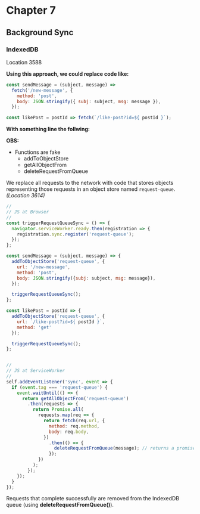 
# Chapter 7

## Background Sync

### IndexedDB
Location 3588

**Using this approach, we could replace code like:**

```js
const sendMessage = (subject, message) =>
  fetch('/new-message', {
    method: 'post',
    body: JSON.stringify({ subj: subject, msg: message }),
  });

const likePost = postId => fetch(`/like-post?id=${ postId }`);
```

**With something line the follwing:**

**OBS:**
* Functions are fake
  * addToObjectStore
  * getAllObjectFrom
  * deleteRequestFromQueue

We replace all requests to the network with code that stores objects representing those
requests in an object store named `request-queue`. _(Location 3614)_

```js
//
// JS at Browser
//
const triggerRequestQueueSync = () => {
  navigator.serviceWorker.ready.then(registration => {
    registration.sync.register('request-queue');
  });
};

const sendMessage = (subject, message) => {
  addToObjectStore('request-queue', {
    url: '/new-message',
    method: 'post',
    body: JSON.stringify({subj: subject, msg: message}),
  });

  triggerRequestQueueSync();
};

const likePost = postId => {
  addToObjectStore('request-queue', {
    url: `/like-post?id=${ postId }`,
    method: 'get'
  });

  triggerRequestQueueSync();
};


//
// JS at ServiceWorker
//
self.addEventListener('sync', event => {
  if (event.tag === 'request-queue') {
    event.waitUntil(() => {
      return getAllObjectFrom('request-queue')
        .then(requests => {
          return Promise.all(
            requests.map(req => {
              return fetch(req.url, {
                method: req.method,
                body: req.body,
              })
                .then(() => {
                  deleteRequestFromQueue(message); // returns a promise
                });
            })
          );
        });
    });
  }
});
```
Requests that complete successfully are removed from the IndexedDB queue (using **deleteRequestFromQueue()**).


